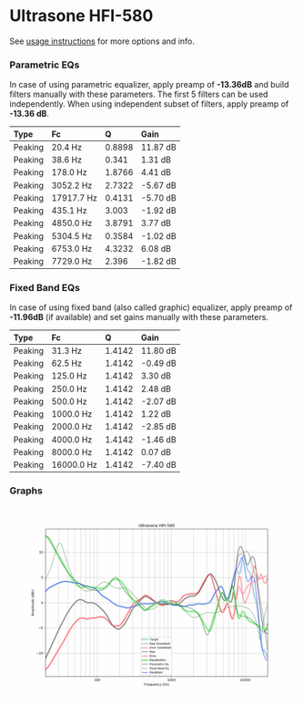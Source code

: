 # Ultrasone HFI-580
See [usage instructions](https://github.com/jaakkopasanen/AutoEq#usage) for more options and info.

### Parametric EQs
In case of using parametric equalizer, apply preamp of **-13.36dB** and build filters manually
with these parameters. The first 5 filters can be used independently.
When using independent subset of filters, apply preamp of **-13.36 dB**.

| Type    | Fc         |      Q | Gain     |
|:--------|:-----------|:-------|:---------|
| Peaking | 20.4 Hz    | 0.8898 | 11.87 dB |
| Peaking | 38.6 Hz    | 0.341  | 1.31 dB  |
| Peaking | 178.0 Hz   | 1.8766 | 4.41 dB  |
| Peaking | 3052.2 Hz  | 2.7322 | -5.67 dB |
| Peaking | 17917.7 Hz | 0.4131 | -5.70 dB |
| Peaking | 435.1 Hz   | 3.003  | -1.92 dB |
| Peaking | 4850.0 Hz  | 3.8791 | 3.77 dB  |
| Peaking | 5304.5 Hz  | 0.3584 | -1.02 dB |
| Peaking | 6753.0 Hz  | 4.3232 | 6.08 dB  |
| Peaking | 7729.0 Hz  | 2.396  | -1.82 dB |

### Fixed Band EQs
In case of using fixed band (also called graphic) equalizer, apply preamp of **-11.96dB**
(if available) and set gains manually with these parameters.

| Type    | Fc         |      Q | Gain     |
|:--------|:-----------|:-------|:---------|
| Peaking | 31.3 Hz    | 1.4142 | 11.80 dB |
| Peaking | 62.5 Hz    | 1.4142 | -0.49 dB |
| Peaking | 125.0 Hz   | 1.4142 | 3.30 dB  |
| Peaking | 250.0 Hz   | 1.4142 | 2.48 dB  |
| Peaking | 500.0 Hz   | 1.4142 | -2.07 dB |
| Peaking | 1000.0 Hz  | 1.4142 | 1.22 dB  |
| Peaking | 2000.0 Hz  | 1.4142 | -2.85 dB |
| Peaking | 4000.0 Hz  | 1.4142 | -1.46 dB |
| Peaking | 8000.0 Hz  | 1.4142 | 0.07 dB  |
| Peaking | 16000.0 Hz | 1.4142 | -7.40 dB |

### Graphs
![](./Ultrasone%20HFI-580.png)